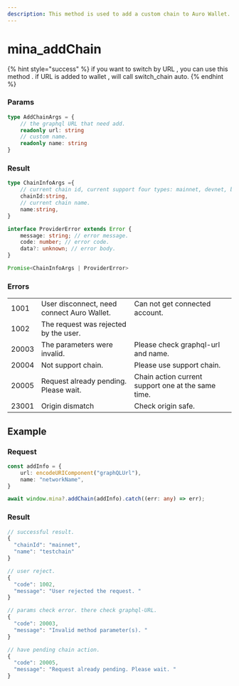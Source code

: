 ```yaml
---
description: This method is used to add a custom chain to Auro Wallet.
---
```


# mina\_addChain

{% hint style="success" %}
if you want to switch by URL , you can use this method . if URL is added to wallet , will call switch\_chain auto.
{% endhint %}

### Params

```typescript
type AddChainArgs = {
    // the graphql URL that need add.
    readonly url: string
    // custom name.
    readonly name: string
}
```

### Result

```typescript
type ChainInfoArgs ={
    // current chain id, current support four types: mainnet, devnet, berkeley, testworld2.
    chainId:string,
    // current chain name.
    name:string,
}

interface ProviderError extends Error {
    message: string; // error message.
    code: number; // error code.
    data?: unknown; // error body. 
}

Promise<ChainInfoArgs | ProviderError>
```

### Errors

|       |                                            |                                                    |
| ----- | ------------------------------------------ | -------------------------------------------------- |
| 1001  | User disconnect, need connect Auro Wallet. | Can not get connected account.                     |
| 1002  | The request was rejected by the user.      |                                                    |
| 20003 | The parameters were invalid.               | Please check graphql-url and name.                 |
| 20004 | Not support chain.                         | Please use support chain.                          |
| 20005 | Request already pending. Please wait.      | Chain action current support one at the same time. |
| 23001 | Origin dismatch                            | Check origin safe.                                 |

## Example

### Request

```typescript
const addInfo = {
    url: encodeURIComponent("graphQLUrl"),
    name: "networkName",
}

await window.mina?.addChain(addInfo).catch((err: any) => err);
```

### Result

```typescript
// successful result.
{
  "chainId": "mainnet",
  "name": "testchain"
}

// user reject.
{
  "code": 1002,
  "message": "User rejected the request. "
}

// params check error. there check graphql-URL.
{
  "code": 20003,
  "message": "Invalid method parameter(s). "
}

// have pending chain action.
{
  "code": 20005,
  "message": "Request already pending. Please wait. "
}
```
